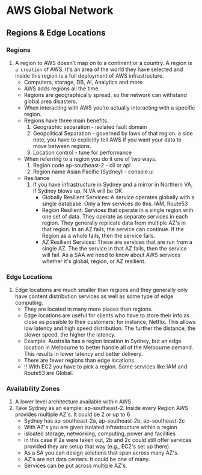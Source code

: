 # AWS Global Network

## Regions & Edge Locations
### Regions
1. A region to AWS doesn't map on to a continent or a country.  A region is ```a creation``` of AWS.  It's an area of the world they have selected and inside this region is a full deployment of AWS infrastructure.
    * Computers, storage, DB, AI, Analytics and more
    * AWS adds regions all the time.
    * Regions are geographically spread, so the network can withstand global area disasters.
    * When interacting with AWS you're actually interacting with a specific region.
    * Regions have three main benefits.
        1. Geographic separation - isolated fault domain
        2. Geopolitical Separation - governed by laws of that region. a side note, you have to explicitly tell AWS if you want your data to move between regions.
        3. Location control - tune for performance
    * When referring to a region you do it one of two ways. 
        1. Region code ap-southeast-2  - cli or api
        2. Region name Asian Pacific (Sydney) - console ui
    * Resiliance
        1. If you have infrastructure in Sydney and a mirror in Northern VA, if Sydney blows up, N.VA will be OK.
            * Globally Resilient Services: A service operates globally with a single database.  Only a few services do this. IAM, Route53
            * Region Resilient: Services that operate in a single region with one set of data. They operate as separate services in each region. They generally replicate data from multiple AZ's in that region.  In an AZ fails, the service can continue.  If the Region as a whole fails, then the service fails.
            * AZ Resilient Services: These are services that are run from a single AZ. The the service in that AZ fails, then the service will fail. As a SAA we need to know about AWS services whether it's global, region, or AZ resilient.


### Edge Locations
1. Edge locations are much smaller than regions and they generally only have content distribution services as well as some type of edge computing. 
    * They are located in many more places than regions.
    * Edge locations are useful for clients who have to store their info as close as possible to their customers; for instance, Netflix.  This allows low latency and high speed distribution.  The further the distance, the slower speed, the higher the latency.
    * Example: Australia has a region location in Sydney, but an edge location in Melbourne to better handle all of the Melbourne demand. This results in lower latency and better delivery.
    * There are fewer regions than edge locations.
    * !! With EC2 you have to pick a region. Some services like IAM and Route53 are Global.

### Availability Zones
1. A lower level architecture available within AWS 
2. Take Sydney as an eample: ap-southeast-2. Inside every Region AWS provides multiple AZ's.  It could be 2 or up to 6
    * Sydney has ap-southeast-2a, ap-southeast-2b, ap-southeast-2c
    * With AZ's you are given isolated infrastructure within a region
    * isloated storage, networking, computing, power and facilities
    * in this case if 2a were taken out, 2b and 2c could still offer services provided they are setup that way (e.g., EC2's set up there).
    * As a SA you can design solutions that span across many AZ's.
    * AZ's are not data centers. It could be one of many. 
    * Services can be put across multiple AZ's. 